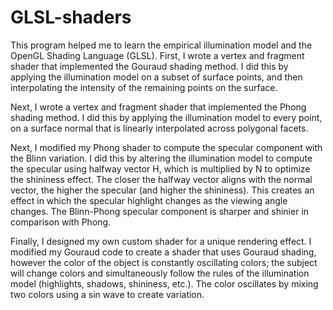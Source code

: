 # GLSL-shaders

This program helped me to learn the empirical illumination model and the OpenGL Shading Language (GLSL).
First, I wrote a vertex and fragment shader that implemented the Gouraud shading method. I did this by applying the illumination model on a subset of surface points, and then interpolating the intensity of the remaining points on the surface.

Next, I wrote a vertex and fragment shader that implemented the Phong shading method. I did this by applying the illumination model to every point, on a surface normal that is linearly interpolated across polygonal facets.

Next, I modified my Phong shader to compute the specular component with the Blinn variation. I did this by altering the illumination model to compute the specular using halfway vector H, which is multiplied by N to optimize the shininess effect. The closer the halfway vector aligns with the normal vector, the higher the specular (and higher the shininess). This creates an effect in which the specular highlight changes as the viewing angle changes. The Blinn-Phong specular component is sharper and shinier in comparison with Phong.

Finally, I designed my own custom shader for a unique rendering effect. I modified my Gouraud code to create a shader that uses Gouraud shading, however the color of the object is constantly oscillating colors; the subject will change colors and simultaneously follow the rules of the illumination model (highlights, shadows, shininess, etc.). The color oscillates by mixing two colors using a sin wave to create variation.
